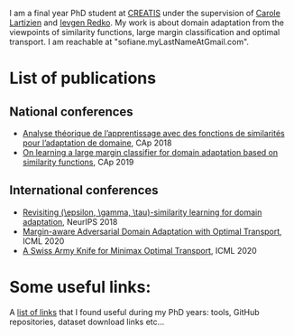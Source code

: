 I am a final year PhD student at [CREATIS](https://www.creatis.insa-lyon.fr/site7/en) under the supervision of [Carole Lartizien](https://www.creatis.insa-lyon.fr/~lartizien/) and [Ievgen Redko](https://ievred.github.io/). My work is about domain adaptation from the viewpoints of similarity functions, large margin classification and optimal transport. I am reachable at "sofiane.myLastNameAtGmail.com".

# List of publications

## National conferences
* [Analyse théorique de l’apprentissage avec des fonctions de similarités pour l’adaptation de domaine](https://hal.archives-ouvertes.fr/hal-02063285), CAp 2018
* [On learning a large margin classifier for domain adaptation based on similarity functions](https://hal.archives-ouvertes.fr/hal-02343988), CAp 2019

## International conferences
* [Revisiting (\epsilon, \gamma, \tau)-similarity learning for domain adaptation](https://papers.nips.cc/paper/7969-revisiting-epsilon-gamma-tau-similarity-learning-for-domain-adaptation), NeurIPS 2018
* [Margin-aware Adversarial Domain Adaptation with Optimal Transport](https://proceedings.icml.cc/paper/2020/hash/1102a326d5f7c9e04fc3c89d0ede88c9), ICML 2020
* [A Swiss Army Knife for Minimax Optimal Transport](https://proceedings.icml.cc/paper/2020/hash/1343777b8ead1cef5a79b78a1a48d805), ICML 2020


# Some useful links:
A [list of links](useful_links.md) that I found useful during my PhD years: tools, GitHub repositories, dataset download links etc...
